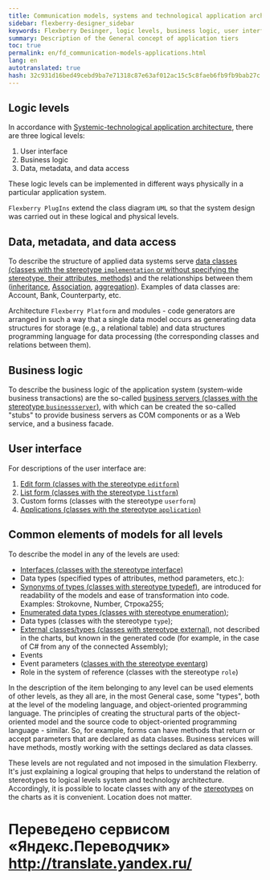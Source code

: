 ```yaml
--- 
title: Communication models, systems and technological application architecture 
sidebar: flexberry-designer_sidebar 
keywords: Flexberry Desinger, logic levels, business logic, user interface 
summary: Description of the General concept of application tiers 
toc: true 
permalink: en/fd_communication-models-applications.html 
lang: en 
autotranslated: true 
hash: 32c931d16bed49cebd9ba7e71318c87e63af012ac15c5c8faeb6fb9fb9bab27c 
--- 
```


## Logic levels 
In accordance with [Systemic-technological application architecture](fw_flexberry-winforms-architecture.html), there are three logical levels: 

1. User interface 
2. Business logic 
3. Data, metadata, and data access 

These logic levels can be implemented in different ways physically in a particular application system. 

`Flexberry PlugIns` extend the class diagram `UML` so that the system design was carried out in these logical and physical levels. 

## Data, metadata, and data access 

To describe the structure of applied data systems serve [data classes (classes with the stereotype `implementation` or without specifying the stereotype, their attributes, methods)](fd_data-classes.html) and the relationships between them ([inheritance](fd_inheritance.html), [Association](fd_master-association.html), [aggregation](fo_detail-associations-properties.html)). Examples of data classes are: Account, Bank, Counterparty, etc. 

Architecture `Flexberry Platform` and modules - code generators are arranged in such a way that a single data model occurs as generating data structures for storage (e.g., a relational table) and data structures programming language for data processing (the corresponding classes and relations between them). 

## Business logic 

To describe the business logic of the application system (system-wide business transactions) are the so-called [business servers (classes with the stereotype `businessserver`)](fd_business-servers.html), with which can be created the so-called "stubs" to provide business servers as COM components or as a Web service, and a business facade. 

## User interface 

For descriptions of the user interface are: 
1. [Edit form (classes with the stereotype `editform`)](fd_editform.html) 
2. [List form (classes with the stereotype `listform`)](fd_listform.html) 
3. Custom forms (classes with the stereotype `userform`) 
4. [Applications (classes with the stereotype `application`)](fd_application.html) 

## Common elements of models for all levels 

To describe the model in any of the levels are used: 

* [Interfaces (classes with the stereotype interface)](fd_interfaces.html) 
* Data types (specified types of attributes, method parameters, etc.): 
* [Synonyms of types (classes with stereotype typedef)](fd_typedef.html), are introduced for readability of the models and ease of transformation into code. Examples: Strokovne, Number, Строка255; 
* [Enumerated data types (classes with stereotype enumeration)](fd_enumerations.html); 
* Data types (classes with the stereotype `type`); 
* [External classes/types (classes with stereotype external)](fd_external-classes.html), not described in the charts, but known in the generated code (for example, in the case of C# from any of the connected Assembly); 
* Events 
* Event parameters ([classes with the stereotype eventarg](fd_eventarg.html)) 
* Role in the system of reference (classes with the stereotype `role`) 

In the description of the item belonging to any level can be used elements of other levels, as they all are, in the most General case, some "types", both at the level of the modeling language, and object-oriented programming language. The principles of creating the structural parts of the object-oriented model and the source code to object-oriented programming language - similar. So, for example, forms can have methods that return or accept parameters that are declared as data classes. Business services will have methods, mostly working with the settings declared as data classes. 

These levels are not regulated and not imposed in the simulation Flexberry. It's just explaining a logical grouping that helps to understand the relation of stereotypes to logical levels system and technology architecture. Accordingly, it is possible to locate classes with any of the [stereotypes](fd_key-concepts.html) on the charts as it is convenient. Location does not matter. 



 # Переведено сервисом «Яндекс.Переводчик» http://translate.yandex.ru/